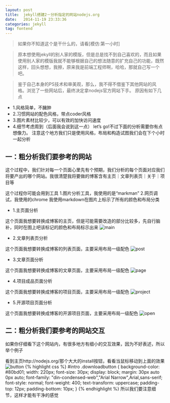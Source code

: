 ```yaml
---
layout: post
title:  jekyll搭建2－分析指定的网站nodejs.org
date:   2014-11-19 23:33:36
categories: jekyll
tag: fontend
---
```


> 如果你不知道这个是干什么的，请看[模仿:第一小时]

> 原本想使用jekyll的别人家的模版，但是总是找不到自己喜欢的，而且如果使用别人家的模版我就不能够根据自己的想法随意的扩充自己的功能，既然这样，回头想想，我擦，原来我是前端工程师啊，哈哈，那就自己写一个吧。

>鉴于自己本身的PS技术和审美观，那么，我不得不借鉴下其他网站的风格。浏览了一些网站后，最终决定拿nodejs官方网站下手。
原因有如下几点

- 1.风格简单，不臃肿
- 2.习惯网站的配色风格，带点coder风格
- 3.图片素材比较少，可以有效的加快访问速度
- 4.细节考虑周到（后面我会说到这一点）
let’s go!不过下面的分析需要你有点想像力。
注意这个地方我们只是使用风格，布局和构造试图我们会在下个小时一起分析


一：粗分析我们要参考的网站
---

这个过程中，我们针对每一个页面心里先有个预期，我们分析的每个页面对应我们将要产出的哪个网站。我很清楚我将要做的博客含有主页｜文章列表页｜关于｜项目等

这个过程你可能会用到工具
1.图片分析工具，我使用的是“markman”
2.网页调试，我使用的chrome
我使用markdown在图片上标示了所有的颜色和布局分类

* 1.主页面分析

这个页面我想要转换成博客的主页，但是可能需要改造的部分比较多，先自行脑补，同时在图上吧该标记的颜色和布局标示出来
![main](/images/post/jekyll/nodejs-main.png)

* 2.文章列表页分析

这个页面我想要转换成博客的列表页面，主要采用布局一级配色
![post](/images/post/jekyll/nodejs-post.png)

* 3.文章页面分析

这个页面我想要转换成博客的文章页面，主要采用布局一级配色
![page](/images/post/jekyll/nodejs-page.png)

* 4.项目成品页面分析

这个页面我想要转换成博客的项目页面，主要采用布局一级配色
![project](/images/post/jekyll/nodejs-project.png)

* 5.开源项目页面分析

这个页面我想要转换成博客的开源项目页面，主要采用布局一级配色
![open](/images/post/jekyll/nodejs-open.png)

二：粗分析我们要参考的网站交互
---
如果你仔细看下这个网站内，有很多地方有细小的交互效果，因为不好表述，所以举个例子

看到主页http://nodejs.org/那个大大的install按钮，看看当鼠标移动到上面的效果
![button](/images/post/jekyll/nodejs-button.png)
{% highlight css %}
#intro .downloadbutton {
    background-color: #80bd01;
    width: 220px;
    font-size: 30px;
    display: block;
    margin: 30px auto 0px auto;
    font-family: "din-condensed-web","Arial Narrow",Arial,sans-serif;
    font-style: normal;
    font-weight: 400;
    text-transform: uppercase;
    padding-top: 12px;
    padding-bottom: 10px;
    }
{% endhighlight %}
所以我们要注意细节，这样才能有干净的感觉